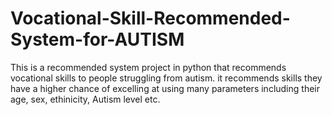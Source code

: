 # Vocational-Skill-Recommended-System-for-AUTISM
This is a recommended system project in python that recommends vocational skills to people struggling from autism. it recommends skills they have a higher chance of excelling at using many parameters including their age, sex, ethinicity, Autism level etc.

